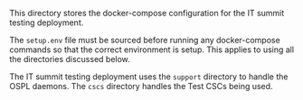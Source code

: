 This directory stores the docker-compose configuration for the IT summit testing deployment.

The `setup.env` file must be sourced before running any docker-compose commands so that the correct environment is setup. This applies to using all the directories discussed below.

The IT summit testing deployment uses the `support` directory to handle the OSPL daemons. The `cscs` directory handles the Test CSCs being used.
